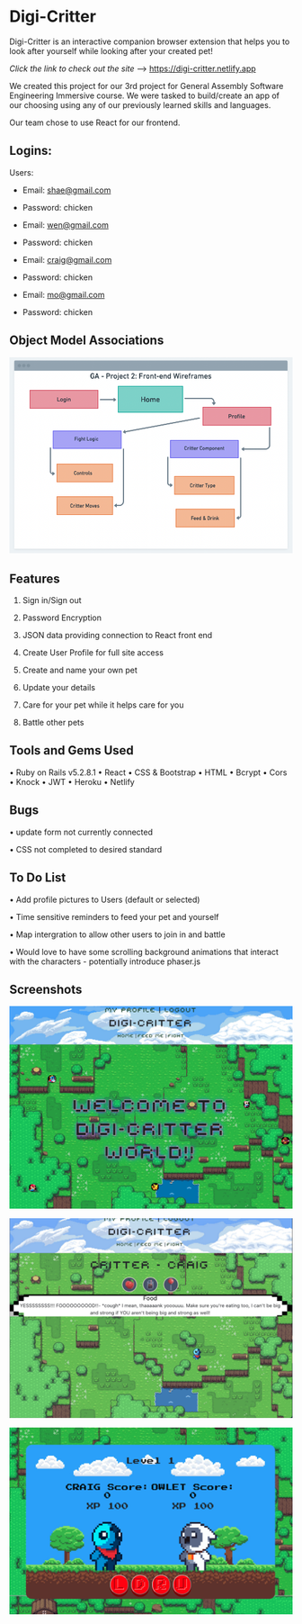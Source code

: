 # Digi-Critter

<p>Digi-Critter is an interactive companion browser extension that helps you to look after yourself while looking after your created pet!</p>

<em> Click the link to check out the site</em> --> https://digi-critter.netlify.app

We created this project for our 3rd project for General Assembly Software Engineering Immersive course. We were tasked to build/create an app of our choosing using any of our previously learned skills and languages.

Our team chose to use React for our frontend.

## Logins:

Users:

* Email: shae@gmail.com
* Password: chicken

* Email: wen@gmail.com
* Password: chicken

* Email: craig@gmail.com
* Password: chicken

* Email: mo@gmail.com
* Password: chicken


## Object Model Associations

![Wireframe](/src/assets/wireframes.png)

## Features

1. Sign in/Sign out

2. Password Encryption

3. JSON data providing connection to React front end

4. Create User Profile for full site access

5. Create and name your own pet

6. Update your details 

7. Care for your pet while it helps care for you

8. Battle other pets

## Tools and Gems Used

• Ruby on Rails v5.2.8.1
• React
• CSS & Bootstrap
• HTML
• Bcrypt
• Cors
• Knock
• JWT
• Heroku
• Netlify

## Bugs

• update form not currently connected

• CSS not completed to desired standard


## To Do List

• Add profile pictures to Users (default or selected)

• Time sensitive reminders to feed your pet and yourself

• Map intergration to allow other users to join in and battle

• Would love to have some scrolling background animations that interact with the characters - potentially introduce phaser.js

## Screenshots

![Wireframe](/src/assets/homepage.png)

![Wireframe](/src/assets/feedpage.png)

![Wireframe](/src/assets/fightpage.png)
